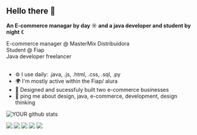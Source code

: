 ## Hello there 👋

<strong>An E-commerce managar by day ☼ and a java developer and student by night ☾</strong>

E-commerce manager @ MasterMix Distribuidora<br>
Student @ Fiap<br>
Java developer freelancer <br><br>

<ul>
<li>⚙️ I use daily: .java, .js, .html, .css, .sql, .py</li>
<li>🌍 I'm mostly active within the Fiap/ alura</li>
<li>💅 Designed and sucessfuly built two e-commerce businesses</li>
<li>💬 ping me about design, java, e-commerce, development, design thinking</li>
</ul>



![YOUR github stats](https://github-readme-stats.vercel.app/api?username=TonyOsman)

[<img src="https://img.shields.io/badge/twitter-%231DA1F2.svg?&style=for-the-badge&logo=twitter&logoColor=white" />](https://twitter.com/USERNAME) [<img src="https://img.shields.io/badge/medium-%2312100E.svg?&style=for-the-badge&logo=medium&logoColor=white" />](https://medium.com/USERNAME)  [<img src="https://img.shields.io/badge/linkedin-%230077B5.svg?&style=for-the-badge&logo=linkedin&logoColor=white" />](https://www.linkedin.com/in/USERNAME/) [<img src = "https://img.shields.io/badge/instagram-%23E4405F.svg?&style=for-the-badge&logo=instagram&logoColor=white">](https://www.instagram.com/USERNAME/) [<img src = "https://img.shields.io/badge/facebook-%231877F2.svg?&style=for-the-badge&logo=facebook&logoColor=white">](https://www.facebook.com/USERNAME)
